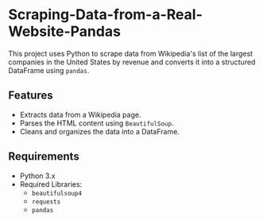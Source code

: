 # Scraping-Data-from-a-Real-Website-Pandas
This project uses Python to scrape data from Wikipedia's list of the largest companies in the United States by revenue and converts it into a structured DataFrame using `pandas`.
## Features
- Extracts data from a Wikipedia page.
- Parses the HTML content using `BeautifulSoup`.
- Cleans and organizes the data into a DataFrame.

## Requirements
- Python 3.x
- Required Libraries:
  - `beautifulsoup4`
  - `requests`
  - `pandas`


